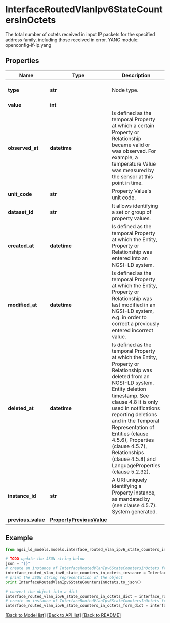# InterfaceRoutedVlanIpv6StateCountersInOctets

The total number of octets received in input IP packets for the specified address family, including those received in error.  YANG module: openconfig-if-ip.yang 

## Properties

Name | Type | Description | Notes
------------ | ------------- | ------------- | -------------
**type** | **str** | Node type.  | [optional] [default to 'Property']
**value** | **int** |  | 
**observed_at** | **datetime** | Is defined as the temporal Property at which a certain Property or Relationship became valid or was observed. For example, a temperature Value was measured by the sensor at this point in time.  | [optional] 
**unit_code** | **str** | Property Value&#39;s unit code.  | [optional] 
**dataset_id** | **str** | It allows identifying a set or group of property values.  | [optional] 
**created_at** | **datetime** | Is defined as the temporal Property at which the Entity, Property or Relationship was entered into an NGSI-LD system.  | [optional] [readonly] 
**modified_at** | **datetime** | Is defined as the temporal Property at which the Entity, Property or Relationship was last modified in an NGSI-LD system, e.g. in order to correct a previously entered incorrect value.  | [optional] [readonly] 
**deleted_at** | **datetime** | Is defined as the temporal Property at which the Entity, Property or Relationship was deleted from an NGSI-LD system.  Entity deletion timestamp. See clause 4.8 It is only used in notifications reporting deletions and in the Temporal Representation of Entities (clause 4.5.6), Properties (clause 4.5.7), Relationships (clause 4.5.8) and LanguageProperties (clause 5.2.32).  | [optional] [readonly] 
**instance_id** | **str** | A URI uniquely identifying a Property instance, as mandated by (see clause 4.5.7). System generated.  | [optional] [readonly] 
**previous_value** | [**PropertyPreviousValue**](PropertyPreviousValue.md) |  | [optional] 

## Example

```python
from ngsi_ld_models.models.interface_routed_vlan_ipv6_state_counters_in_octets import InterfaceRoutedVlanIpv6StateCountersInOctets

# TODO update the JSON string below
json = "{}"
# create an instance of InterfaceRoutedVlanIpv6StateCountersInOctets from a JSON string
interface_routed_vlan_ipv6_state_counters_in_octets_instance = InterfaceRoutedVlanIpv6StateCountersInOctets.from_json(json)
# print the JSON string representation of the object
print InterfaceRoutedVlanIpv6StateCountersInOctets.to_json()

# convert the object into a dict
interface_routed_vlan_ipv6_state_counters_in_octets_dict = interface_routed_vlan_ipv6_state_counters_in_octets_instance.to_dict()
# create an instance of InterfaceRoutedVlanIpv6StateCountersInOctets from a dict
interface_routed_vlan_ipv6_state_counters_in_octets_form_dict = interface_routed_vlan_ipv6_state_counters_in_octets.from_dict(interface_routed_vlan_ipv6_state_counters_in_octets_dict)
```
[[Back to Model list]](../README.md#documentation-for-models) [[Back to API list]](../README.md#documentation-for-api-endpoints) [[Back to README]](../README.md)


